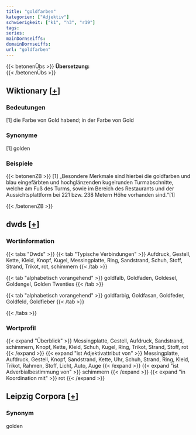 ```yaml
---
title: "goldfarben"
kategorien: ["Adjektiv"]
schwierigkeit: ["k1", "h3", "r19"]
tags:
series:
mainDornseiffs:
domainDornseiffs:
url: "goldfarben"
---
```


{{< betonenÜbs >}}
**Übersetzung:**  
{{< /betonenÜbs >}}

## Wiktionary [[+](https://de.wiktionary.org/wiki/goldfarben)]

### Bedeutungen
[1] die Farbe von Gold habend; in der Farbe von Gold  

### Synonyme
[1] golden  

### Beispiele
{{< betonenZB >}}
[1] „Besondere Merkmale sind hierbei die goldfarben und blau eingefärbten und hochglänzenden kugelrunden Turmabschnitte, welche am Fuß des Turms, sowie im Bereich des Restaurants und der Aussichtsplattform bei 221 bzw. 238 Metern Höhe vorhanden sind.“[1]  

{{< /betonenZB >}}


## dwds [[+](https://www.dwds.de/wb/goldfarben)]

### Wortinformation
{{< tabs "Dwds" >}}
{{< tab "Typische Verbindungen" >}}
Aufdruck, Gestell, Kette, Kleid, Knopf, Kugel, Messingplatte, Ring, Sandstrand, Schuh, Stoff, Strand, Trikot, rot, schimmern
{{< /tab >}}

{{< tab "alphabetisch vorangehend" >}}
goldfalb, Goldfaden, Goldesel, Goldengel, Golden Twenties
{{< /tab >}}

{{< tab "alphabetisch vorangehend" >}}
goldfarbig, Goldfasan, Goldfeder, Goldfeld, Goldfieber
{{< /tab >}}

{{< /tabs >}}

### Wortprofil
{{< expand "Überblick" >}} Messingplatte, Gestell, Aufdruck, Sandstrand, schimmern, Knopf, Kette, Kleid, Schuh, Kugel, Ring, Trikot, Strand, Stoff, rot {{< /expand >}}
{{< expand "ist Adjektivattribut von" >}} Messingplatte, Aufdruck, Gestell, Knopf, Sandstrand, Kette, Uhr, Schuh, Strand, Ring, Kleid, Trikot, Rahmen, Stoff, Licht, Auto, Auge {{< /expand >}}
{{< expand "ist Adverbialbestimmung von" >}} schimmern {{< /expand >}}
{{< expand "in Koordination mit" >}} rot {{< /expand >}}

## Leipzig Corpora [[+](https://corpora.uni-leipzig.de/en/res?word=goldfarben&corpusId=deu_newscrawl-public_2018)]


### Synonym
golden

